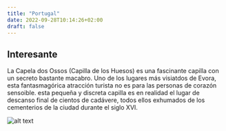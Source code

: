 ```yaml
---
title: "Portugal"
date: 2022-09-28T10:14:26+02:00
draft: false
---
```


## Interesante

La Capela dos Ossos (Capilla de los Huesos) es una fascinante capilla con un secreto bastante macabro. Uno de los lugares más visiatdos de Evora, esta fantasmagórica atracción turista no es para las personas de corazón sensoible. esta pequeña y discreta capilla es en realidad el lugar de descanso final de cientos de cadávere, todos ellos exhumados de los cementerios de la ciudad durante el siglo XVI.

![alt text](https://myportugalholiday.com/images/evora/evora-bone-chapel.jpg)
